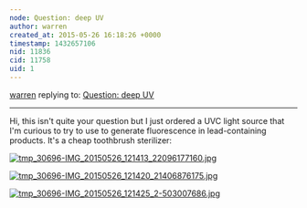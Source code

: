 ```yaml
---
node: Question: deep UV
author: warren
created_at: 2015-05-26 16:18:26 +0000
timestamp: 1432657106
nid: 11836
cid: 11758
uid: 1
---
```




[warren](../profile/warren) replying to: [Question: deep UV](../notes/mebaumga/05-25-2015/question-deep-uv)

----
Hi, this isn't quite your question but I just ordered a UVC light source that I'm curious to try to use to generate fluorescence in lead-containing products. It's a cheap toothbrush sterilizer:

[![tmp_30696-IMG_20150526_121413_22096177160.jpg](https://i.publiclab.org/system/images/photos/000/010/008/medium/tmp_30696-IMG_20150526_121413_22096177160.jpg)](https://i.publiclab.org/system/images/photos/000/010/008/original/tmp_30696-IMG_20150526_121413_22096177160.jpg)


[![tmp_30696-IMG_20150526_121420_21406876175.jpg](https://i.publiclab.org/system/images/photos/000/010/009/medium/tmp_30696-IMG_20150526_121420_21406876175.jpg)](https://i.publiclab.org/system/images/photos/000/010/009/original/tmp_30696-IMG_20150526_121420_21406876175.jpg)


[![tmp_30696-IMG_20150526_121425_2-503007686.jpg](https://i.publiclab.org/system/images/photos/000/010/010/medium/tmp_30696-IMG_20150526_121425_2-503007686.jpg)](https://i.publiclab.org/system/images/photos/000/010/010/original/tmp_30696-IMG_20150526_121425_2-503007686.jpg)

